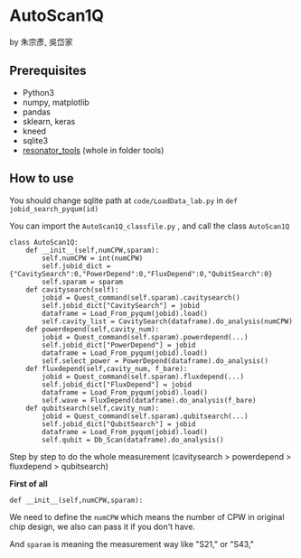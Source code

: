 # AutoScan1Q
by 朱宗彥, 吳岱家

## Prerequisites
- Python3
- numpy, matplotlib
- pandas
- sklearn, keras
- kneed
- sqlite3
- [resonator_tools](https://github.com/sebastianprobst/resonator_tools) (whole in folder tools)

## How to use

You should change sqlite path at `code/LoadData_lab.py`  in `def jobid_search_pyqum(id)`

You can import the  `AutoScan1Q_classfile.py` , and call the class `AutoScan1Q`

```
class AutoScan1Q:
    def __init__(self,numCPW,sparam):
        self.numCPW = int(numCPW)
        self.jobid_dict = {"CavitySearch":0,"PowerDepend":0,"FluxDepend":0,"QubitSearch":0}
        self.sparam = sparam
    def cavitysearch(self):
        jobid = Quest_command(self.sparam).cavitysearch()
        self.jobid_dict["CavitySearch"] = jobid
        dataframe = Load_From_pyqum(jobid).load()
        self.cavity_list = CavitySearch(dataframe).do_analysis(numCPW)
    def powerdepend(self,cavity_num):
        jobid = Quest_command(self.sparam).powerdepend(...)
        self.jobid_dict["PowerDepend"] = jobid
        dataframe = Load_From_pyqum(jobid).load()
        self.select_power = PowerDepend(dataframe).do_analysis()
    def fluxdepend(self,cavity_num, f_bare):
        jobid = Quest_command(self.sparam).fluxdepend(...)
        self.jobid_dict["FluxDepend"] = jobid
        dataframe = Load_From_pyqum(jobid).load()
        self.wave = FluxDepend(dataframe).do_analysis(f_bare)
    def qubitsearch(self,cavity_num):
        jobid = Quest_command(self.sparam).qubitsearch(...)
        self.jobid_dict["QubitSearch"] = jobid
        dataframe = Load_From_pyqum(jobid).load()
        self.qubit = Db_Scan(dataframe).do_analysis()
```

Step by step to do the whole measurement (cavitysearch > powerdepend > fluxdepend > qubitsearch)



**First of all**

```
def __init__(self,numCPW,sparam):
```

We need to define the `numCPW` which means the number of CPW in original chip design, we also can pass it if you don't have.

And `sparam` is meaning the measurement way like "S21," or "S43,"

